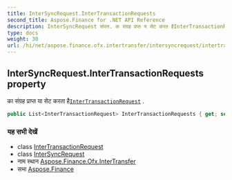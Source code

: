 ```yaml
---
title: InterSyncRequest.InterTransactionRequests
second_title: Aspose.Finance for .NET API Reference
description: InterSyncRequest संपत्त. क संग्रह प्रप्त य सेट करत हैInterTransactionRequest .
type: docs
weight: 30
url: /hi/net/aspose.finance.ofx.intertransfer/intersyncrequest/intertransactionrequests/
---
```

## InterSyncRequest.InterTransactionRequests property

का संग्रह प्राप्त या सेट करता है[`InterTransactionRequest`](../../intertransactionrequest/) .

```csharp
public List<InterTransactionRequest> InterTransactionRequests { get; set; }
```

### यह सभी देखें

* class [InterTransactionRequest](../../intertransactionrequest/)
* class [InterSyncRequest](../)
* नाम स्थान [Aspose.Finance.Ofx.InterTransfer](../../intersyncrequest/)
* सभा [Aspose.Finance](../../../)


